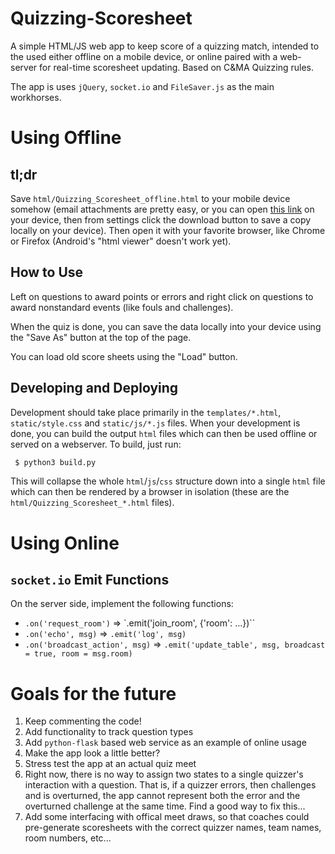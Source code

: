 # Quizzing-Scoresheet
A simple HTML/JS web app to keep score of a quizzing match, intended to the used either offline on a mobile device, or online paired with a web-server for real-time scoresheet updating. Based on C&MA Quizzing rules.

The app is uses `jQuery`, `socket.io` and `FileSaver.js` as the main workhorses.

# Using Offline
## tl;dr
Save `html/Quizzing_Scoresheet_offline.html` to your mobile device somehow (email
attachments are pretty easy, or you can open [this link](https://raw.githubusercontent.com/jonathanvanschenck/Quizzing-Scoresheet/master/html/Quizzing_Scoresheet_offline.html) on
your device, then from settings click the download button to save a copy locally on your device). Then open it with your favorite browser, like Chrome or Firefox (Android's
"html viewer" doesn't work yet).

## How to Use
Left on questions to award points or errors and right click on questions to award nonstandard events (like fouls and challenges).

When the quiz is done, you can save the data locally into your device using the "Save As" button at the top of the page.

You can load old score sheets using the "Load" button.

## Developing and Deploying
Development should take place primarily in the `templates/*.html`, `static/style.css` and `static/js/*.js` files. When your development is done, you can build the output `html` files which can then be used offline or served on a webserver. To build, just run:
```bash
 $ python3 build.py
 ```
 This will collapse the whole `html`/`js`/`css` structure down into a single `html` file which can then be rendered by a browser in isolation (these are the `html/Quizzing_Scoresheet_*.html` files).

# Using Online

## `socket.io` Emit Functions
 On the server side, implement the following functions:
 * `.on('request_room')` => `.emit('join_room', {'room': ...})``
 * `.on('echo', msg)` => `.emit('log', msg)`
 * `.on('broadcast_action', msg)` => `.emit('update_table', msg, broadcast = true, room = msg.room)`


# Goals for the future
 1) Keep commenting the code!
 2) Add functionality to track question types
 3) Add `python-flask` based web service as an example of online usage
 5) Make the app look a little better?
 7) Stress test the app at an actual quiz meet
 8) Right now, there is no way to assign two states to a single quizzer's interaction with a question. That is, if a quizzer errors, then challenges and is overturned, the app cannot represent both the error and the overturned challenge at the same time. Find a good way to fix this...
 9) Add some interfacing with offical meet draws, so that coaches could pre-generate scoresheets with the correct quizzer names, team names, room numbers, etc...
